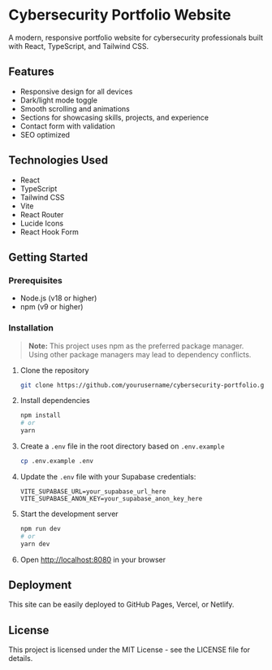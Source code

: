 # Cybersecurity Portfolio Website

A modern, responsive portfolio website for cybersecurity professionals built with React, TypeScript, and Tailwind CSS.

## Features

- Responsive design for all devices
- Dark/light mode toggle
- Smooth scrolling and animations
- Sections for showcasing skills, projects, and experience
- Contact form with validation
- SEO optimized

## Technologies Used

- React
- TypeScript
- Tailwind CSS
- Vite
- React Router
- Lucide Icons
- React Hook Form

## Getting Started

### Prerequisites

- Node.js (v18 or higher)
- npm (v9 or higher)

### Installation

> **Note:** This project uses npm as the preferred package manager. Using other package managers may lead to dependency conflicts.

1. Clone the repository
   ```bash
   git clone https://github.com/yourusername/cybersecurity-portfolio.git
   ```

2. Install dependencies
   ```bash
   npm install
   # or
   yarn
   ```

3. Create a `.env` file in the root directory based on `.env.example`
   ```bash
   cp .env.example .env
   ```

4. Update the `.env` file with your Supabase credentials:
   ```
   VITE_SUPABASE_URL=your_supabase_url_here
   VITE_SUPABASE_ANON_KEY=your_supabase_anon_key_here
   ```

5. Start the development server
   ```bash
   npm run dev
   # or
   yarn dev
   ```

6. Open [http://localhost:8080](http://localhost:8080) in your browser

## Deployment

This site can be easily deployed to GitHub Pages, Vercel, or Netlify.

## License

This project is licensed under the MIT License - see the LICENSE file for details.
